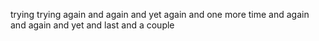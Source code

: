 trying
trying again
and again
and yet again
and one more time
and again
and again
and yet
and last
and a couple
